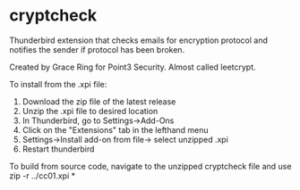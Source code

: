 # cryptcheck
Thunderbird extension that checks emails for encryption protocol and notifies the sender if protocol has been broken.

Created by Grace Ring for Point3 Security. Almost called leetcrypt.

To install from the .xpi file:
1. Download the zip file of the latest release
2. Unzip the .xpi file to desired location
3. In Thunderbird, go to Settings->Add-Ons
4. Click on the "Extensions" tab in the lefthand menu
5. Settings->Install add-on from file-> select unzipped .xpi
6. Restart thunderbird

To build from source code, navigate to the unzipped cryptcheck file and use
zip -r ../cc01.xpi *
